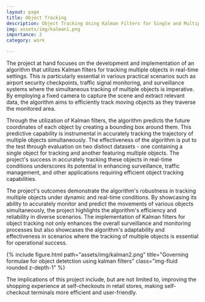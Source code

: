 ```yaml
---
layout: page
title: Object Tracking
description: Object Tracking Using Kalman Filters for Single and Multiple Targets
img: assets/img/kalman1.png
importance: 2
category: work

---
```


The project at hand focuses on the development and implementation of an algorithm that utilizes Kalman filters for tracking multiple objects in real-time settings. This is particularly essential in various practical scenarios such as airport security checkpoints, traffic signal monitoring, and surveillance systems where the simultaneous tracking of multiple objects is imperative. By employing a fixed camera to capture the scene and extract relevant data, the algorithm aims to efficiently track moving objects as they traverse the monitored area.

Through the utilization of Kalman filters, the algorithm predicts the future coordinates of each object by creating a bounding box around them. This predictive capability is instrumental in accurately tracking the trajectory of multiple objects simultaneously. The effectiveness of the algorithm is put to the test through evaluation on two distinct datasets - one containing a single object for tracking and another featuring multiple objects. The project's success in accurately tracking these objects in real-time conditions underscores its potential in enhancing surveillance, traffic management, and other applications requiring efficient object tracking capabilities.

The project's outcomes demonstrate the algorithm's robustness in tracking multiple objects under dynamic and real-time conditions. By showcasing its ability to accurately monitor and predict the movements of various objects simultaneously, the project highlights the algorithm's efficiency and reliability in diverse scenarios. The implementation of Kalman filters for object tracking not only enhances the overall surveillance and monitoring processes but also showcases the algorithm's adaptability and effectiveness in scenarios where the tracking of multiple objects is essential for operational success.

{% include figure.html path="assets/img/kalman2.png" title="Governing formulae for object detetction using kalman filters" class="img-fluid rounded z-depth-1" %}

The implications of this project include, but are not limited to, improving the shopping experience at self-checkouts in retail stores, making self-checkout terminals more efficient and user-friendly.

